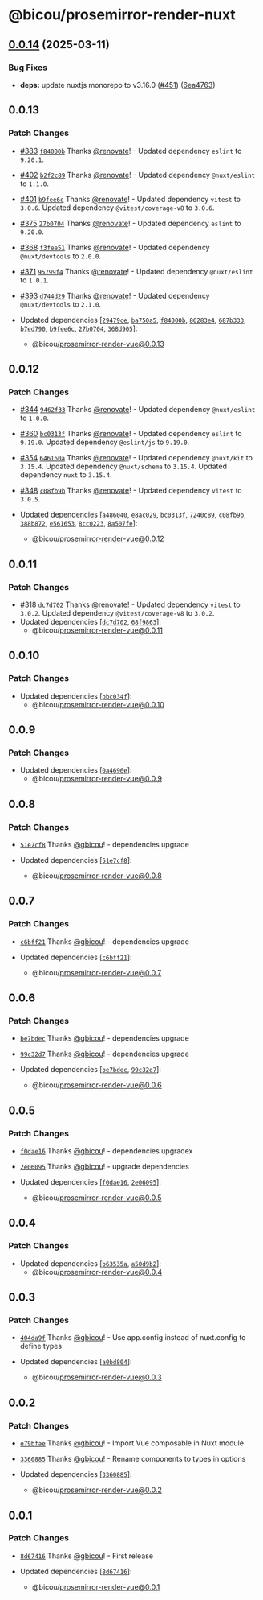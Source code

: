 # @bicou/prosemirror-render-nuxt

## [0.0.14](https://github.com/gbicou/prosemirror-render/compare/prosemirror-render-nuxt-v0.0.13...prosemirror-render-nuxt-v0.0.14) (2025-03-11)


### Bug Fixes

* **deps:** update nuxtjs monorepo to v3.16.0 ([#451](https://github.com/gbicou/prosemirror-render/issues/451)) ([6ea4763](https://github.com/gbicou/prosemirror-render/commit/6ea4763a0d76978721b6a37f7e042beaf2723cc3))

## 0.0.13

### Patch Changes

- [#383](https://github.com/gbicou/prosemirror-render/pull/383) [`f84000b`](https://github.com/gbicou/prosemirror-render/commit/f84000b5ca84a4b171addce48b1f0b9e5ab31615) Thanks [@renovate](https://github.com/apps/renovate)! - Updated dependency `eslint` to `9.20.1`.

- [#402](https://github.com/gbicou/prosemirror-render/pull/402) [`b2f2c89`](https://github.com/gbicou/prosemirror-render/commit/b2f2c89c49799fe2a7a4575450616a78194615a2) Thanks [@renovate](https://github.com/apps/renovate)! - Updated dependency `@nuxt/eslint` to `1.1.0`.

- [#401](https://github.com/gbicou/prosemirror-render/pull/401) [`b9fee6c`](https://github.com/gbicou/prosemirror-render/commit/b9fee6c270cc7d473f5670ee4225ee172bd47ee6) Thanks [@renovate](https://github.com/apps/renovate)! - Updated dependency `vitest` to `3.0.6`.
  Updated dependency `@vitest/coverage-v8` to `3.0.6`.

- [#375](https://github.com/gbicou/prosemirror-render/pull/375) [`27b0704`](https://github.com/gbicou/prosemirror-render/commit/27b070418f7003048c74a210ad8331b2fd030db1) Thanks [@renovate](https://github.com/apps/renovate)! - Updated dependency `eslint` to `9.20.0`.

- [#368](https://github.com/gbicou/prosemirror-render/pull/368) [`f3fee51`](https://github.com/gbicou/prosemirror-render/commit/f3fee5143d6f35e6ce917c691adbd8d02dd00bc5) Thanks [@renovate](https://github.com/apps/renovate)! - Updated dependency `@nuxt/devtools` to `2.0.0`.

- [#371](https://github.com/gbicou/prosemirror-render/pull/371) [`95799f4`](https://github.com/gbicou/prosemirror-render/commit/95799f44e982c82e34b3b457126bbc68e1b1b0ca) Thanks [@renovate](https://github.com/apps/renovate)! - Updated dependency `@nuxt/eslint` to `1.0.1`.

- [#393](https://github.com/gbicou/prosemirror-render/pull/393) [`d744d29`](https://github.com/gbicou/prosemirror-render/commit/d744d2956afb00c5847c0b5a419aea2f989071ce) Thanks [@renovate](https://github.com/apps/renovate)! - Updated dependency `@nuxt/devtools` to `2.1.0`.

- Updated dependencies [[`29479ce`](https://github.com/gbicou/prosemirror-render/commit/29479cec5b3141f686f8d72ca88a9cd5590881ad), [`ba750a5`](https://github.com/gbicou/prosemirror-render/commit/ba750a53007c9d5dc3820c3cb379459e95c2a8a4), [`f84000b`](https://github.com/gbicou/prosemirror-render/commit/f84000b5ca84a4b171addce48b1f0b9e5ab31615), [`86283e4`](https://github.com/gbicou/prosemirror-render/commit/86283e41fa4723cfdfb5f8e91584a394bc0a5658), [`687b333`](https://github.com/gbicou/prosemirror-render/commit/687b3337e35d82c8de15efd6914b188c8f6a9446), [`b7ed790`](https://github.com/gbicou/prosemirror-render/commit/b7ed790f285e18612ca39247d0c8a64d43721af3), [`b9fee6c`](https://github.com/gbicou/prosemirror-render/commit/b9fee6c270cc7d473f5670ee4225ee172bd47ee6), [`27b0704`](https://github.com/gbicou/prosemirror-render/commit/27b070418f7003048c74a210ad8331b2fd030db1), [`368d905`](https://github.com/gbicou/prosemirror-render/commit/368d9055135baf58131fe997897bb10c7e07ef65)]:
  - @bicou/prosemirror-render-vue@0.0.13

## 0.0.12

### Patch Changes

- [#344](https://github.com/gbicou/prosemirror-render/pull/344) [`9462f33`](https://github.com/gbicou/prosemirror-render/commit/9462f3342a91f5313f6667b12eb2be902da77a74) Thanks [@renovate](https://github.com/apps/renovate)! - Updated dependency `@nuxt/eslint` to `1.0.0`.

- [#360](https://github.com/gbicou/prosemirror-render/pull/360) [`bc0313f`](https://github.com/gbicou/prosemirror-render/commit/bc0313f3298b1b344db142067cd3eec726eb1a99) Thanks [@renovate](https://github.com/apps/renovate)! - Updated dependency `eslint` to `9.19.0`.
  Updated dependency `@eslint/js` to `9.19.0`.

- [#354](https://github.com/gbicou/prosemirror-render/pull/354) [`646160a`](https://github.com/gbicou/prosemirror-render/commit/646160acc445ea9e1b4d9eb742cadff2287d5690) Thanks [@renovate](https://github.com/apps/renovate)! - Updated dependency `@nuxt/kit` to `3.15.4`.
  Updated dependency `@nuxt/schema` to `3.15.4`.
  Updated dependency `nuxt` to `3.15.4`.

- [#348](https://github.com/gbicou/prosemirror-render/pull/348) [`c08fb9b`](https://github.com/gbicou/prosemirror-render/commit/c08fb9b7d12661dacc6a98905cd191d5435360af) Thanks [@renovate](https://github.com/apps/renovate)! - Updated dependency `vitest` to `3.0.5`.

- Updated dependencies [[`a486040`](https://github.com/gbicou/prosemirror-render/commit/a48604085e44e14aa95337612c5760b92acdfc07), [`e8ac029`](https://github.com/gbicou/prosemirror-render/commit/e8ac029f6cf17649f9ed93cf199ec6e82faab461), [`bc0313f`](https://github.com/gbicou/prosemirror-render/commit/bc0313f3298b1b344db142067cd3eec726eb1a99), [`7240c89`](https://github.com/gbicou/prosemirror-render/commit/7240c8940dc96422f5181a73707e13bcddb546bf), [`c08fb9b`](https://github.com/gbicou/prosemirror-render/commit/c08fb9b7d12661dacc6a98905cd191d5435360af), [`388b872`](https://github.com/gbicou/prosemirror-render/commit/388b872a2c04a60a1294b69cd549092ee798326c), [`e561653`](https://github.com/gbicou/prosemirror-render/commit/e56165318ca2c92b589ed09346748d2717ad0b11), [`8cc0223`](https://github.com/gbicou/prosemirror-render/commit/8cc02230d51d2814a6af201556aab188c5549635), [`8a507fe`](https://github.com/gbicou/prosemirror-render/commit/8a507fe80233eefec8d3a667c2307573e64fa46b)]:
  - @bicou/prosemirror-render-vue@0.0.12

## 0.0.11

### Patch Changes

- [#318](https://github.com/gbicou/prosemirror-render/pull/318) [`dc7d702`](https://github.com/gbicou/prosemirror-render/commit/dc7d702d57169f59bef420ae7a45f0a2fbb369eb) Thanks [@renovate](https://github.com/apps/renovate)! - Updated dependency `vitest` to `3.0.2`.
  Updated dependency `@vitest/coverage-v8` to `3.0.2`.
- Updated dependencies [[`dc7d702`](https://github.com/gbicou/prosemirror-render/commit/dc7d702d57169f59bef420ae7a45f0a2fbb369eb), [`68f9863`](https://github.com/gbicou/prosemirror-render/commit/68f986323462d0492c5e5db7f73cc3a465aa716c)]:
  - @bicou/prosemirror-render-vue@0.0.11

## 0.0.10

### Patch Changes

- Updated dependencies [[`bbc034f`](https://github.com/gbicou/prosemirror-render/commit/bbc034f624d602e805ea50627f112d59a84d6fa9)]:
  - @bicou/prosemirror-render-vue@0.0.10

## 0.0.9

### Patch Changes

- Updated dependencies [[`0a4696e`](https://github.com/gbicou/prosemirror-render/commit/0a4696e272bdb2e80d969c7651f1218de48b8bc6)]:
  - @bicou/prosemirror-render-vue@0.0.9

## 0.0.8

### Patch Changes

- [`51e7cf8`](https://github.com/gbicou/prosemirror-render/commit/51e7cf8a6ac2689934529d40ec000867733f0704) Thanks [@gbicou](https://github.com/gbicou)! - dependencies upgrade

- Updated dependencies [[`51e7cf8`](https://github.com/gbicou/prosemirror-render/commit/51e7cf8a6ac2689934529d40ec000867733f0704)]:
  - @bicou/prosemirror-render-vue@0.0.8

## 0.0.7

### Patch Changes

- [`c6bff21`](https://github.com/gbicou/prosemirror-render/commit/c6bff213969d9bf8c497e3925459c9093bda9539) Thanks [@gbicou](https://github.com/gbicou)! - dependencies upgrade

- Updated dependencies [[`c6bff21`](https://github.com/gbicou/prosemirror-render/commit/c6bff213969d9bf8c497e3925459c9093bda9539)]:
  - @bicou/prosemirror-render-vue@0.0.7

## 0.0.6

### Patch Changes

- [`be7bdec`](https://github.com/gbicou/prosemirror-render/commit/be7bdec05037c59e0cb0ae3513110dc19da3942c) Thanks [@gbicou](https://github.com/gbicou)! - dependencies upgrade

- [`99c32d7`](https://github.com/gbicou/prosemirror-render/commit/99c32d7698205af5f46a3b64254a544dccc3cadd) Thanks [@gbicou](https://github.com/gbicou)! - dependencies upgrade

- Updated dependencies [[`be7bdec`](https://github.com/gbicou/prosemirror-render/commit/be7bdec05037c59e0cb0ae3513110dc19da3942c), [`99c32d7`](https://github.com/gbicou/prosemirror-render/commit/99c32d7698205af5f46a3b64254a544dccc3cadd)]:
  - @bicou/prosemirror-render-vue@0.0.6

## 0.0.5

### Patch Changes

- [`f0dae16`](https://github.com/gbicou/prosemirror-render/commit/f0dae1646271daf1fbf2bf72bc7f3cf83cb643cd) Thanks [@gbicou](https://github.com/gbicou)! - dependencies upgradex

- [`2e06095`](https://github.com/gbicou/prosemirror-render/commit/2e0609526b193914359235554e8c752eab3527a8) Thanks [@gbicou](https://github.com/gbicou)! - upgrade dependencies

- Updated dependencies [[`f0dae16`](https://github.com/gbicou/prosemirror-render/commit/f0dae1646271daf1fbf2bf72bc7f3cf83cb643cd), [`2e06095`](https://github.com/gbicou/prosemirror-render/commit/2e0609526b193914359235554e8c752eab3527a8)]:
  - @bicou/prosemirror-render-vue@0.0.5

## 0.0.4

### Patch Changes

- Updated dependencies [[`b63535a`](https://github.com/gbicou/prosemirror-render/commit/b63535a26ec5c138bf1a5d1856b74536ee4a6474), [`a50d9b2`](https://github.com/gbicou/prosemirror-render/commit/a50d9b27ab538f7b3ce3dca0ac48212f6977214b)]:
  - @bicou/prosemirror-render-vue@0.0.4

## 0.0.3

### Patch Changes

- [`404da9f`](https://github.com/gbicou/prosemirror-render/commit/404da9f3dcd1d9c8059bcc770fe1eb2c8a1d4217) Thanks [@gbicou](https://github.com/gbicou)! - Use app.config instead of nuxt.config to define types

- Updated dependencies [[`a0bd804`](https://github.com/gbicou/prosemirror-render/commit/a0bd80439351ce96a57d76c7bac45bda3d54ae36)]:
  - @bicou/prosemirror-render-vue@0.0.3

## 0.0.2

### Patch Changes

- [`e79bfae`](https://github.com/gbicou/prosemirror-render/commit/e79bfae9cbf6fb837c436e00a1a06882cab584e4) Thanks [@gbicou](https://github.com/gbicou)! - Import Vue composable in Nuxt module

- [`3360885`](https://github.com/gbicou/prosemirror-render/commit/336088566980e1738bd087e982d7c749c0e120dd) Thanks [@gbicou](https://github.com/gbicou)! - Rename components to types in options

- Updated dependencies [[`3360885`](https://github.com/gbicou/prosemirror-render/commit/336088566980e1738bd087e982d7c749c0e120dd)]:
  - @bicou/prosemirror-render-vue@0.0.2

## 0.0.1

### Patch Changes

- [`8d67416`](https://github.com/gbicou/prosemirror-render/commit/8d67416cb051bb62fbea9ec528046502a24df649) Thanks [@gbicou](https://github.com/gbicou)! - First release

- Updated dependencies [[`8d67416`](https://github.com/gbicou/prosemirror-render/commit/8d67416cb051bb62fbea9ec528046502a24df649)]:
  - @bicou/prosemirror-render-vue@0.0.1
